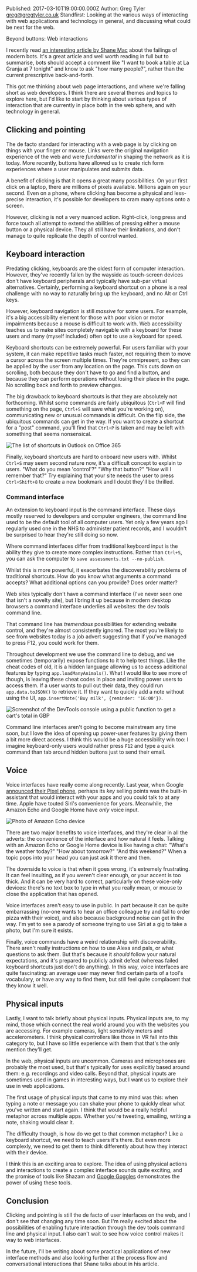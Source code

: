 Published: 2017-03-10T19:00:00.000Z
Author: Greg Tyler <greg@gregtyler.co.uk>
Standfirst: Looking at the various ways of interacting with web applications and technology in general, and discussing what could be next for the web.

Beyond buttons: Web interactions

I recently read [an interesting article by Shane Mac](https://medium.com/assist/theres-a-dozen-ways-to-order-a-coffee-why-do-dumb-bots-only-allow-one-27230542636d) about the failings of modern bots. It's a great article and well worth reading in full but to summarise, bots should accept a comment like "I want to book a table at La Granja at 7 tonight" and know to ask "how many people?", rather than the current prescriptive back-and-forth.

This got me thinking about web page interactions, and where we're falling short as web developers. I think there are several themes and topics to explore here, but I'd like to start by thinking about various types of interaction that are currently in place both in the web sphere, and with technology in general.

## Clicking and pointing
The de facto standard for interacting with a web page is by clicking on things with your finger or mouse. Links were the original navigation experience of the web and were _fundamental_ in shaping the network as it is today. More recently, buttons have allowed us to create rich form experiences where a user manipulates and submits data.

A benefit of clicking is that it opens a great many possibilities. On your first click on a laptop, there are millions of pixels available. Millions again on your second. Even on a phone, where clicking has become a physical and less-precise interaction, it's possible for developers to cram many options onto a screen.

However, clicking is not a very nuanced action. Right-click, long press and force touch all attempt to extend the abilities of pressing either a mouse button or a physical device. They all still have their limitations, and don't manage to quite replicate the depth of control wanted.

## Keyboard interaction
Predating clicking, keyboards are the oldest form of computer interaction. However, they've recently fallen by the wayside as touch-screen devices don't have keyboard peripherals and typically have sub-par virtual alternatives. Certainly, performing a keyboard shortcut on a phone is a real challenge with no way to naturally bring up the keyboard, and no Alt or Ctrl keys.

However, keyboard navigation is still _massive_ for some users. For example, it's a big accessibility element for those with poor vision or motor impairments because a mouse is difficult to work with. Web accessibility teaches us to make sites completely navigable with a keyboard for these users and many (myself included) often opt to use a keyboard for speed.

Keyboard shortcuts can be extremely powerful. For users familiar with your system, it can make repetitive tasks much faster, not requiring them to move a cursor across the screen multiple times. They're omnipresent, so they can be applied by the user from any location on the page. This cuts down on scrolling, both because they don't have to go and find a button, and because they can perform operations without losing their place in the page. No scrolling back and forth to preview changes.

The big drawback to keyboard shortcuts is that they are absolutely not forthcoming. Whilst some commands are fairly ubiquitous (`Ctrl+F` will find something on the page, `Ctrl+S` will save what you're working on), communicating new or unusual commands is difficult. On the flip side, the ubiquitous commands can get in the way. If you want to create a shortcut for a "post" command, you'll find that `Ctrl+P` is taken and may be left with something that seems nonsensical.

![The list of shortcuts in Outlook on Office 365](/office365-outlook-shortcuts.jpg ":centre A few of these main seem reasonable, but Outlook's shortcuts on Office 365 don't come naturally")

Finally, keyboard shortcuts are hard to onboard new users with. Whilst `Ctrl+S` may seem second nature now, it's a difficult concept to explain to users. "What do you mean 'control'?" "Why that button?" "How will I remember that?" Try explaining that your site needs the user to press `Ctrl+Shift+8` to create a new bookmark and I doubt they'll be thrilled.

### Command interface
An extension to keyboard input is the command interface. These days mostly reserved to developers and computer engineers, the command line used to be the default tool of all computer users. Yet only a few years ago I regularly used one in the NHS to administer patient records, and I wouldn't be surprised to hear they're still doing so now.

Where command interfaces differ from traditional keyboard input is the ability they give to create more complex instructions. Rather than `Ctrl+S`, you can ask the computer to `save assessments.txt --no-publish`.

Whilst this is more powerful, it exacerbates the discoverability problems of traditional shortcuts. How do you know what arguments a command accepts? What additional options can you provide? Does order matter?

Web sites typically don't have a command interface (I've never seen one that isn't a novelty site), but I bring it up because in modern desktop browsers a command interface underlies all websites: the dev tools command line.

That command line has _tremendous_ possibilities for extending website control, and they're almost consistently ignored. The most you're likely to see from websites today is a job advert suggesting that if you've managed to press F12, you could work for them.

Throughout development we use the command line to debug, and we sometimes (temporarily) expose functions to it to help test things. Like the cheat codes of old, it is a hidden language allowing us to access additional features by typing `app.loadManyAnimals()`. What I would like to see more of though, is leaving these cheat codes in place and inviting power users to access them. If a user wants to pull out their data, they could run `app.data.toJSON()` to retrieve it. If they want to quickly add a note without using the UI, `app.insertNote('Buy milk', {reminder: '16:00'})`.

![Screenshot of the DevTools console using a public function to get a cart's total in GBP](/devtools-console-getcarttotal.jpg ":centre You could expose functions publicly by design so that tech-savvy users could quickly access additional functionality")

Command line interfaces aren't going to become mainstream any time soon, but I love the idea of opening up power-user features by giving them a bit more direct access. I think this would be a huge accessibility win too: I imagine keyboard-only users would rather press `F12` and type a quick command than tab around hidden buttons just to send their email.

## Voice
Voice interfaces have really come along recently. Last year, when Google [announced their Pixel phone](https://madeby.google.com/phone/), perhaps its _key_ selling points was the built-in assistant that would interact with your apps and you could talk to at any time. Apple have touted Siri's convenience for years. Meanwhile, the Amazon Echo and Google Home have _only_ voice input.

![Photo of Amazon Echo device](/amazon-echo-lifestyle.jpg ":right The Amazon Echo")

There are two major benefits to voice interfaces, and they're clear in all the adverts: the convenience of the interface and how natural it feels. Talking with an Amazon Echo or Google Home device is like having a chat: "What's the weather today?" "How about tomorrow?" "And this weekend?" When a topic pops into your head you can just ask it there and then.

The downside to voice is that when it goes wrong, it's extremely frustrating. It can feel insulting, as if you weren't clear enough, or your accent is too thick. And it can be very hard to correct, particularly on these voice-only devices: there's no text box to type in what you really mean, or mouse to close the application that has opened.

Voice interfaces aren't easy to use in public. In part because it can be quite embarrassing (no-one wants to hear an office colleague try and fail to order pizza with their voice), and also because background noise can get in the way. I'm yet to see a parody of someone trying to use Siri at a gig to take a photo, but I'm sure it exists.

Finally, voice commands have a weird relationship with discoverability. There aren't really instructions on how to use Alexa and pals, or what questions to ask them. But that's because it _should_ follow your natural expectations, and it's prepared to publicly admit defeat (whereas failed keyboard shortcuts just don't do anything). In this way, voice interfaces are quite fascinating: an average user may never find certain parts of a tool's vocabulary, or have any way to find them, but still feel quite complacent that they know it well.

## Physical inputs
Lastly, I want to talk briefly about physical inputs. Physical inputs are, to my mind, those which connect the real world around you with the websites you are accessing. For example cameras, light sensitivity meters and accelerometers. I think physical controllers like those in VR fall into this category to, but I have so little experience with them that that's the only mention they'll get.

In the web, physical inputs are uncommon. Cameras and microphones are probably the most used, but that's typically for uses explicitly based around them: e.g. recordings and video calls. Beyond that, physical inputs are sometimes used in games in interesting ways, but I want us to explore their use in web applications.

The first usage of physical inputs that came to my mind was this: when typing a note or message you can shake your phone to quickly clear what you've written and start again. I think that would be a really helpful metaphor across multiple apps. Whether you're tweeting, emailing, writing a note, shaking would clear it.

The difficulty though, is how do we get to that common metaphor? Like a keyboard shortcut, we need to teach users it's there. But even more complexly, we need to get them to think differently about how they interact with their device.

I think this is an exciting area to explore. The idea of using physical actions and interactions to create a complex interface sounds quite exciting, and the promise of tools like Shazam and [Google Goggles](https://en.wikipedia.org/wiki/Google_Goggles) demonstrates the power of using these tools.

## Conclusion
Clicking and pointing is still the de facto of user interfaces on the web, and I don't see that changing any time soon. But I'm really excited about the possibilities of enabling future interaction through the dev tools command line and physical input. I also can't wait to see how voice control makes it way to web interfaces.

In the future, I'll be writing about some practical applications of new interface methods and also looking further at the process flow and conversational interactions that Shane talks about in his article.
